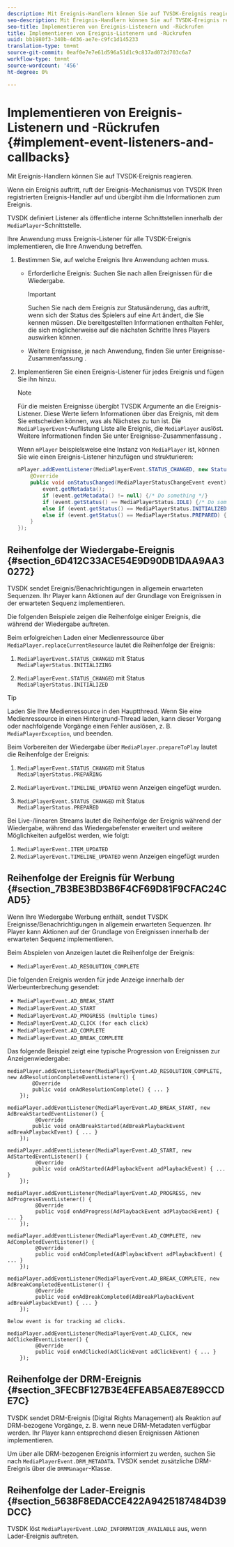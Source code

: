 ```yaml
---
description: Mit Ereignis-Handlern können Sie auf TVSDK-Ereignis reagieren.
seo-description: Mit Ereignis-Handlern können Sie auf TVSDK-Ereignis reagieren.
seo-title: Implementieren von Ereignis-Listenern und -Rückrufen
title: Implementieren von Ereignis-Listenern und -Rückrufen
uuid: bb1980f3-340b-4d36-ae7e-c9fc1d145233
translation-type: tm+mt
source-git-commit: 0eaf0e7e7e61d596a51d1c9c837ad072d703c6a7
workflow-type: tm+mt
source-wordcount: '456'
ht-degree: 0%

---
```



# Implementieren von Ereignis-Listenern und -Rückrufen {#implement-event-listeners-and-callbacks}

Mit Ereignis-Handlern können Sie auf TVSDK-Ereignis reagieren.

Wenn ein Ereignis auftritt, ruft der Ereignis-Mechanismus von TVSDK Ihren registrierten Ereignis-Handler auf und übergibt ihm die Informationen zum Ereignis.

TVSDK definiert Listener als öffentliche interne Schnittstellen innerhalb der `MediaPlayer`-Schnittstelle.

Ihre Anwendung muss Ereignis-Listener für alle TVSDK-Ereignis implementieren, die Ihre Anwendung betreffen.

1. Bestimmen Sie, auf welche Ereignis Ihre Anwendung achten muss.

   * Erforderliche Ereignis: Suchen Sie nach allen Ereignissen für die Wiedergabe.

      >[!IMPORTANT]
      >
      >Suchen Sie nach dem Ereignis zur Statusänderung, das auftritt, wenn sich der Status des Spielers auf eine Art ändert, die Sie kennen müssen. Die bereitgestellten Informationen enthalten Fehler, die sich möglicherweise auf die nächsten Schritte Ihres Players auswirken können.

   * Weitere Ereignisse, je nach Anwendung, finden Sie unter Ereignisse-Zusammenfassung .

1. Implementieren Sie einen Ereignis-Listener für jedes Ereignis und fügen Sie ihn hinzu.

   >[!NOTE]
   >
   >Für die meisten Ereignisse übergibt TVSDK Argumente an die Ereignis-Listener. Diese Werte liefern Informationen über das Ereignis, mit dem Sie entscheiden können, was als Nächstes zu tun ist. Die `MediaPlayerEvent`-Auflistung Liste alle Ereignis, die `MediaPlayer` auslöst. Weitere Informationen finden Sie unter Ereignisse-Zusammenfassung .

   Wenn `mPlayer` beispielsweise eine Instanz von `MediaPlayer` ist, können Sie wie einen Ereignis-Listener hinzufügen und strukturieren:

   ```java
   mPlayer.addEventListener(MediaPlayerEvent.STATUS_CHANGED, new StatusChangeEventListener() { 
       @Override 
       public void onStatusChanged(MediaPlayerStatusChangeEvent event) { 
           event.getMetadata(); 
           if (event.getMetadata() != null) {/* Do something */} 
           if (event.getStatus() == MediaPlayerStatus.IDLE) {/* Do something */} 
           else if (event.getStatus() == MediaPlayerStatus.INITIALIZED) {/* Do something */} 
           else if (event.getStatus() == MediaPlayerStatus.PREPARED) {/* Do something */} 
       } 
   }); 
   ```

## Reihenfolge der Wiedergabe-Ereignis {#section_6D412C33ACE54E9D90DB1DAA9AA30272}

TVSDK sendet Ereignis/Benachrichtigungen in allgemein erwarteten Sequenzen. Ihr Player kann Aktionen auf der Grundlage von Ereignissen in der erwarteten Sequenz implementieren.

Die folgenden Beispiele zeigen die Reihenfolge einiger Ereignis, die während der Wiedergabe auftreten.

Beim erfolgreichen Laden einer Medienressource über `MediaPlayer.replaceCurrentResource` lautet die Reihenfolge der Ereignis:

1. `MediaPlayerEvent.STATUS_CHANGED` mit Status  `MediaPlayerStatus.INITIALIZING`

1. `MediaPlayerEvent.STATUS_CHANGED` mit Status  `MediaPlayerStatus.INITIALIZED`

>[!TIP]
>
>Laden Sie Ihre Medienressource in den Hauptthread. Wenn Sie eine Medienressource in einen Hintergrund-Thread laden, kann dieser Vorgang oder nachfolgende Vorgänge einen Fehler auslösen, z. B. `MediaPlayerException`, und beenden.

Beim Vorbereiten der Wiedergabe über `MediaPlayer.prepareToPlay` lautet die Reihenfolge der Ereignis:

1. `MediaPlayerEvent.STATUS_CHANGED` mit Status  `MediaPlayerStatus.PREPARING`

1. `MediaPlayerEvent.TIMELINE_UPDATED` wenn Anzeigen eingefügt wurden.
1. `MediaPlayerEvent.STATUS_CHANGED` mit Status  `MediaPlayerStatus.PREPARED`

Bei Live-/linearen Streams lautet die Reihenfolge der Ereignis während der Wiedergabe, während das Wiedergabefenster erweitert und weitere Möglichkeiten aufgelöst werden, wie folgt:

1. `MediaPlayerEvent.ITEM_UPDATED`
1. `MediaPlayerEvent.TIMELINE_UPDATED` wenn Anzeigen eingefügt wurden

## Reihenfolge der Ereignis für Werbung {#section_7B3BE3BD3B6F4CF69D81F9CFAC24CAD5}

Wenn Ihre Wiedergabe Werbung enthält, sendet TVSDK Ereignisse/Benachrichtigungen in allgemein erwarteten Sequenzen. Ihr Player kann Aktionen auf der Grundlage von Ereignissen innerhalb der erwarteten Sequenz implementieren.

Beim Abspielen von Anzeigen lautet die Reihenfolge der Ereignis:

* `MediaPlayerEvent.AD_RESOLUTION_COMPLETE`

Die folgenden Ereignis werden für jede Anzeige innerhalb der Werbeunterbrechung gesendet:

* `MediaPlayerEvent.AD_BREAK_START`
* `MediaPlayerEvent.AD_START`
* `MediaPlayerEvent.AD_PROGRESS (multiple times)`
* `MediaPlayerEvent.AD_CLICK (for each click)`
* `MediaPlayerEvent.AD_COMPLETE`
* `MediaPlayerEvent.AD_BREAK_COMPLETE`

Das folgende Beispiel zeigt eine typische Progression von Ereignissen zur Anzeigenwiedergabe:

```
mediaPlayer.addEventListener(MediaPlayerEvent.AD_RESOLUTION_COMPLETE, new AdResolutionCompleteEventListener() { 
        @Override 
        public void onAdResolutionComplete() { ... } 
    }); 
 
mediaPlayer.addEventListener(MediaPlayerEvent.AD_BREAK_START, new AdBreakStartedEventListener() { 
         @Override 
        public void onAdBreakStarted(AdBreakPlaybackEvent adBreakPlaybackEvent) { ... } 
    }); 
 
mediaPlayer.addEventListener(MediaPlayerEvent.AD_START, new AdStartedEventListener() { 
         @Override 
        public void onAdStarted(AdPlaybackEvent adPlaybackEvent) { ... } 
    }); 
 
mediaPlayer.addEventListener(MediaPlayerEvent.AD_PROGRESS, new AdProgressEventListener() { 
         @Override 
         public void onAdProgress(AdPlaybackEvent adPlaybackEvent) { ... } 
    }); 
 
mediaPlayer.addEventListener(MediaPlayerEvent.AD_COMPLETE, new AdCompletedEventListener() { 
         @Override 
         public void onAdCompleted(AdPlaybackEvent adPlaybackEvent) { ... } 
    }); 
 
mediaPlayer.addEventListener(MediaPlayerEvent.AD_BREAK_COMPLETE, new AdBreakCompletedEventListener() { 
         @Override 
         public void onAdBreakCompleted(AdBreakPlaybackEvent adBreakPlaybackEvent) { ... } 
    }); 
 
Below event is for tracking ad clicks. 
 
mediaPlayer.addEventListener(MediaPlayerEvent.AD_CLICK, new AdClickedEventListener() { 
         @Override 
         public void onAdClicked(AdClickEvent adClickEvent) { ... } 
    });
```

## Reihenfolge der DRM-Ereignis {#section_3FECBF127B3E4EFEAB5AE87E89CCDE7C}

TVSDK sendet DRM-Ereignis (Digital Rights Management) als Reaktion auf DRM-bezogene Vorgänge, z. B. wenn neue DRM-Metadaten verfügbar werden. Ihr Player kann entsprechend diesen Ereignissen Aktionen implementieren.

Um über alle DRM-bezogenen Ereignis informiert zu werden, suchen Sie nach `MediaPlayerEvent.DRM_METADATA`. TVSDK sendet zusätzliche DRM-Ereignis über die `DRMManager`-Klasse.

## Reihenfolge der Lader-Ereignis {#section_5638F8EDACCE422A9425187484D39DCC}

TVSDK löst `MediaPlayerEvent.LOAD_INFORMATION_AVAILABLE` aus, wenn Lader-Ereignis auftreten.